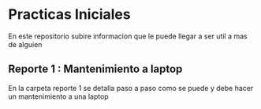 # Practicas Iniciales
En este repositorio subire informacion que le puede llegar a ser util a mas de alguien
## **Reporte 1 : Mantenimiento a laptop**
En la carpeta reporte 1 se detalla paso a paso como se puede y debe hacer un mantenimiento a una laptop 
